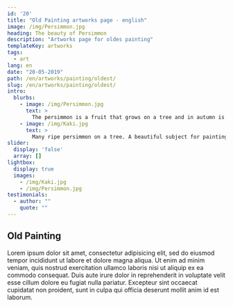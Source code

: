 ```yaml
---
id: '20'
title: "Old Painting artworks page - english"
image: /img/Persimmon.jpg
heading: The beauty of Persimmon
description: "Artworks page for oldes painting"
templateKey: artworks
tags:
  - art
lang: en
date: "20-05-2019"
path: /en/artworks/painting/oldest/
slug: /en/artworks/painting/oldest/
intro:
  blurbs:
    - image: /img/Persimmon.jpg
      text: >
        The persimmon is a fruit that grows on a tree and in autumn is tinged with orange ... How many poets did it inspire?
    - image: /img/Kaki.jpg
      text: >
        Many ripe persimmon on a tree. A beautiful subject for painting.
slider:
  display: 'false'
  array: []
lightbox:
  display: true
  images:
    - /img/Kaki.jpg
    - /img/Persimmon.jpg
testimonials:
  - author: ""
    quote: ""
---
```


##  Old Painting

Lorem ipsum dolor sit amet, consectetur adipisicing elit, sed do eiusmod tempor incididunt ut labore et dolore magna aliqua. Ut enim ad minim veniam, quis nostrud exercitation ullamco laboris nisi ut aliquip ex ea commodo consequat. Duis aute irure dolor in reprehenderit in voluptate velit esse cillum dolore eu fugiat nulla pariatur. Excepteur sint occaecat cupidatat non proident, sunt in culpa qui officia deserunt mollit anim id est laborum.
